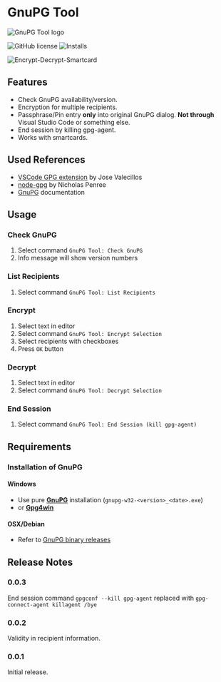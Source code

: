 # GnuPG Tool

![GnuPG Tool logo](https://raw.githubusercontent.com/heilingbrunner/vscode-gnupg-tool/master/images/vscode-gnupg-tool-logo.png)

![GitHub license](https://img.shields.io/badge/license-MIT-blue.svg)
![Installs](https://vsmarketplacebadge.apphb.com/installs-short/JHeilingbrunner.vscode-gnupg-tool.svg)

![Encrypt-Decrypt-Smartcard](https://raw.githubusercontent.com/heilingbrunner/vscode-gnupg-tool/master/images/Encrypt-Decrypt.gif)

## Features

- Check GnuPG availability/version.
- Encryption for multiple recipients.
- Passphrase/Pin entry __only__ into original GnuPG dialog. __Not through__ Visual Studio Code or something else.
- End session by killing gpg-agent.
- Works with smartcards.

## Used References

- [VSCode GPG extension](https://marketplace.visualstudio.com/items?itemName=jvalecillos.gpg) by Jose Valecillos
- [node-gpg](https://github.com/drudge/node-gpg) by Nicholas Penree
- [GnuPG](https://www.gnupg.org/documentation/manuals/gnupg/index.html#SEC_Contents) documentation

## Usage

### Check GnuPG

1. Select command `GnuPG Tool: Check GnuPG`
2. Info message will show version numbers

### List Recipients

1. Select command `GnuPG Tool: List Recipients`

### Encrypt

1. Select text in editor
2. Select command `GnuPG Tool: Encrypt Selection`
3. Select recipients with checkboxes
4. Press `OK` button

### Decrypt

1. Select text in editor
2. Select command `GnuPG Tool: Decrypt Selection`

### End Session

1. Select command `GnuPG Tool: End Session (kill gpg-agent)`

## Requirements

### Installation of GnuPG

#### Windows

- Use pure [__GnuPG__](https://www.gnupg.org/ftp/gcrypt/binary/) installation (`gnupg-w32-<version>_<date>.exe`)
- or [__Gpg4win__](https://www.gpg4win.de/)

#### OSX/Debian

- Refer to [GnuPG binary releases](https://gnupg.org/download/)

## Release Notes

### 0.0.3

End session command `gpgconf --kill gpg-agent` replaced with `gpg-connect-agent killagent /bye`

### 0.0.2

Validity in recipient information.

### 0.0.1

Initial release.
